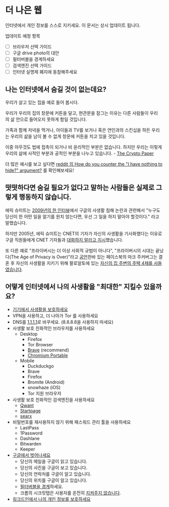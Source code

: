 # 더 나은 웹

인터넷에서 개인 정보를 스스로 지키세요. 이 문서는 상시 업데이트 됩니다.

업데이트 예정 항목

- [ ]  브라우저 선택 가이드
- [ ]  구글 drive photo의 대안
- [ ]  필터버블을 경계하세요
- [ ]  검색엔진 선택 가이드
- [ ]  인터넷 실명제 폐지에 동참해주세요

## 나는 인터넷에서 숨길 것이 없는데요?

우리가 살고 있는 집을 예로 들어 봅시다.

우리가 우리의 집의 창문에 커튼을 달고, 현관문을 잠그는 이유는 다른 사람들이 우리의 삶 안으로 들어오지 못하게 함일 것입니다.

가족과 함께 저녁을 먹거나, 아이들과 TV를 보거나 혹은 연인과의 스킨십을 하든 우리는 우리의 삶을 남이 볼 수 없게 창문에 커튼을 치고 있을 것입니다.

이중 아무것도 법에 접촉이 되거나 비 윤리적인 부분은 없습니다. 하지만 우리는 이렇게 우리의 삶에 사적인 부분과 공적인 부분을 나누고 있습니다. - [The Crypto Paper](https://github.com/cryptoseb/CryptoPaper)

더 많은 예시를 보고 싶다면 [reddit 의 How do you counter the "I have nothing to hide?" argument?](https://www.reddit.com/r/privacy/comments/3hynvp/how_do_you_counter_the_i_have_nothing_to_hide/) 를 확인해보세요!

## 떳떳하다면 숨길 필요가 없다고 말하는 사람들은 실제로 그렇게 행동하지 않습니다.

에릭 슈미트는 [2009년의 한 인터뷰](https://www.eff.org/deeplinks/2009/12/google-ceo-eric-schmidt-dismisses-privacy)에서 구글의 사생활 침해 논란과 관련해서 "누구도 당신이 한 어떤 일을 알기를 원치 않는다면, 우선 그 일을 하지 말아야 할것이다." 라고 말했습니다. 

하지만 2005년, 에릭 슈미트는 CNET의 기자가 자신의 사생활을 기사화했다는 이유로 구글 직원들에게 CNET 기자들과 [대화하지 말라고 지시](https://news.hitb.org/content/google-blacklists-cnet-reporters-publishing-eric-schmidts-personal-info)했습니다.

또 다른 예로 "프라이버시는 더 이상 사회적 규범이 아니다", "프라이버시의 시대는 끝났다(The Age of Privacy is Over)"라고 [공언](http://www.hani.co.kr/arti/science/future/885587.html)한바 있는 페이스북의 마크 주커버그는 결혼 후 자신의 사생활을 지키기 위해 팔로알토에 있는 [자신의 집 주변의 주택 4채를 사들였습니다](https://abcnews.go.com/Business/mark-zuckerberg-buys-homes-surrounding-palo-alto-calif/story?id=20542803).

## 어떻게 인터넷에서 나의 사생활을 "최대한" 지킬수 있을까요?

- [기기에서 사생활을 보호하세요](https://spreadprivacy.com/device-privacy-protection/)
- VPN을 사용하고, 더 나아가 Tor 를 사용하세요
- DNS를 [1.1.1.1](1.1.1.1)로 바꾸세요. (8.8.8.8을 사용하지 마세요)
- 사생활 보호 친화적인 브라우저를 사용하세요
    - Desktop
        - Firefox
        - Tor Browser
        - [Brave](https://brave.com/) (recommend)
        - [Chromium Portable](http://crportable.sourceforge.net/)
    - Mobile
        - Duckduckgo
        - Brave
        - Firefox
        - Bromite (Android)
        - snowhaze (iOS)
        - Tor 지원 브라우저
- 사생활 보호 친화적인 검색엔진을 사용하세요
    - [Qwant](https://www.qwant.com/)
    - [Startpage](https://www.startpage.com/)
    - [searx](https://searx.me/)
- 비밀번호를 재사용하지 않기 위해 패스워드 관리 툴을 사용하세요
    - LastPass
    - 1Password
    - Dashlane
    - Bitwarden
    - Keeper
- [구글에서 벗어나세요](https://spreadprivacy.com/how-to-remove-google/)
    - 당신의 메일을 구글이 읽고 있습니다.
    - 당신의 사진을 구글이 보고 있습니다.
    - 당신의 연락처를 구글이 알고 있습니다.
    - 당신의 위치를 구글이 알고 있습니다.
    - [필터버블을 경계](https://spreadprivacy.com/google-filter-bubble-study/)하세요.
    - 크롬의 시크릿탭은 사용자를 온전히 [지켜주지 않습니다](https://spreadprivacy.com/is-private-browsing-really-private/).
- [링크드인에서 나의 개인 정보를 보호하세요](https://betterweb.qwant.com/how-to-protect-your-privacy-on-linkedin/)